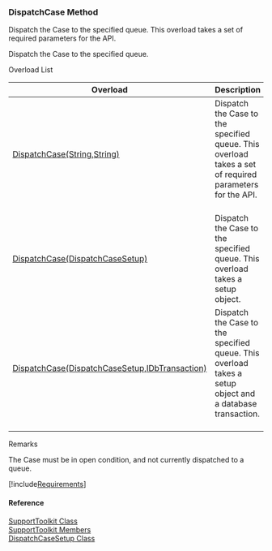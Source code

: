 ﻿### DispatchCase Method

Dispatch the Case to the specified queue. This overload takes a set of required parameters for the API.

Dispatch the Case to the specified queue.

Overload List

| Overload | Description |
| --- | --- |
| [DispatchCase(String,String)](FChoice.Toolkits.Clarify~FChoice.Toolkits.Clarify.Support.SupportToolkit~DispatchCase(String,String).md) | Dispatch the Case to the specified queue. This overload takes a set of required parameters for the API.   |
| [DispatchCase(DispatchCaseSetup)](FChoice.Toolkits.Clarify~FChoice.Toolkits.Clarify.Support.SupportToolkit~DispatchCase(DispatchCaseSetup).md) | Dispatch the Case to the specified queue. This overload takes a setup object.   |
| [DispatchCase(DispatchCaseSetup,IDbTransaction)](FChoice.Toolkits.Clarify~FChoice.Toolkits.Clarify.Support.SupportToolkit~DispatchCase(DispatchCaseSetup,IDbTransaction).md) | Dispatch the Case to the specified queue. This overload takes a setup object and a database transaction.   |

Remarks

The Case must be in open condition, and not currently dispatched to a queue.

[!include[Requirements](../partials/requirements.md)]



#### Reference

[SupportToolkit Class](FChoice.Toolkits.Clarify~FChoice.Toolkits.Clarify.Support.SupportToolkit.md)  
[SupportToolkit Members](FChoice.Toolkits.Clarify~FChoice.Toolkits.Clarify.Support.SupportToolkit_members.md)  
[DispatchCaseSetup Class](FChoice.Toolkits.Clarify~FChoice.Toolkits.Clarify.Support.DispatchCaseSetup.md)